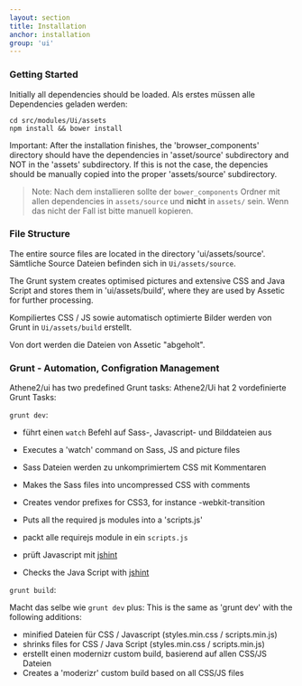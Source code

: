 ```yaml
---
layout: section
title: Installation
anchor: installation
group: 'ui'
---
```


### Getting Started

Initially all dependencies should be loaded. 
Als erstes müssen alle Dependencies geladen werden:

    cd src/modules/Ui/assets
    npm install && bower install

Important: After the installation finishes, the 'browser_components' directory should have the dependencies in 'asset/source' subdirectory and NOT in the 'assets' subdirectory. If this is not the case, the depencies should be manually copied into the proper 'assets/source' subdirectory.

> Note: Nach dem installieren sollte der `bower_components` Ordner mit allen dependencies in `assets/source` und **nicht** in `assets/` sein. Wenn das nicht der Fall ist bitte manuell kopieren.

### File Structure

The entire source files are located in the directory 'ui/assets/source'. 
Sämtliche Source Dateien befinden sich in `Ui/assets/source`.

The Grunt system creates optimised pictures and extensive CSS and Java Script and stores them in 'ui/assets/build', where they are used by Assetic for further processing.

Kompiliertes CSS / JS sowie automatisch optimierte Bilder werden von Grunt in `Ui/assets/build` erstellt.

Von dort werden die Dateien von Assetic "abgeholt".

### Grunt - Automation, Configration Management

Athene2/ui has two predefined Grunt tasks:
Athene2/Ui hat 2 vordefinierte Grunt Tasks:

`grunt dev`:

* führt einen `watch` Befehl auf Sass-, Javascript- und Bilddateien aus
* Executes a 'watch' command on Sass, JS and picture files
* Sass Dateien werden zu unkomprimiertem CSS mit Kommentaren
* Makes the Sass files into uncompressed CSS with comments
* Creates vendor prefixes for CSS3, for instance -webkit-transition
* Puts all the required js modules into a 'scripts.js'

* packt alle requirejs module in ein `scripts.js`
* prüft Javascript mit [jshint](http://www.jshint.com/)
* Checks the Java Script with [jshint](http://www.jshint.com/)

`grunt build`:

Macht das selbe wie `grunt dev` plus:
This is the same as 'grunt dev' with the following additions:

* minified Dateien für CSS / Javascript (styles.min.css / scripts.min.js)
* shrinks files for CSS / Java Script (styles.min.css / scripts.min.js)
* erstellt einen modernizr custom build, basierend auf allen CSS/JS Dateien
* Creates a 'moderizr' custom build  based on all CSS/JS files
